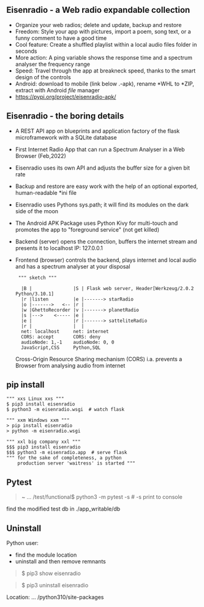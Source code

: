 Eisenradio - a Web radio expandable collection
---
 * Organize your web radios; delete and update, backup and restore
 * Freedom: Style your app with pictures, import a poem, song text, or a funny comment to have a good time
 * Cool feature: Create a shuffled playlist within a local audio files folder in seconds
 * More action: A ping variable shows the response time and a spectrum analyser the frequency range
 * Speed: Travel through the app at breakneck speed, thanks to the smart design of the controls 
 * Android: download to mobile (link below .-apk), rename *WHL to *ZIP, extract with Android _file_ manager
 * https://pypi.org/project/eisenradio-apk/

Eisenradio - the boring details 
---
 * A REST API app on blueprints and application factory of the flask microframework with a SQLite database
 * First Internet Radio App that can run a Spectrum Analyser in a Web Browser (Feb,2022)
 * Eisenradio uses its own API and adjusts the buffer size for a given bit rate
 * Backup and restore are easy work with the help of an optional exported, human-readable *ini file
 * Eisenradio uses Pythons sys.path; it will find its modules on the dark side of the moon
 * The Android APK Package uses Python Kivy for multi-touch and promotes the app to "foreground service" (not get killed)
 * Backend (server) opens the connection, buffers the internet stream and presents it to localhost IP: 127.0.0.1
 * Frontend (browser) controls the backend, plays internet and local audio and has a spectrum analyser at your disposal

 
		""" sketch """

	     |B |               |S | Flask web server, Header[Werkzeug/2.0.2 Python/3.10.1]
	     |r |listen         |e |-------> starRadio
	     |o |------->   <-- |r |
	     |w |GhettoRecorder |v |-------> planetRadio
	     |s |--->    <----- |e |
	     |e |               |r |-------> satteliteRadio
	     |r |               |  |
         net: localhost     net: internet
         CORS: accept       CORS: deny
         audioNode: 1,-1    audioNode: 0, 0
         JavaScript,CSS     Python,SQL

    Cross-Origin Resource Sharing mechanism (CORS) 
    i.a. prevents a Browser from analysing audio from internet
    

pip install
-
	""" xxs Linux xxs """
    $ pip3 install eisenradio
    $ python3 -m eisenradio.wsgi  # watch flask

    """ xxm Windows xxm """
    > pip install eisenradio
    > python -m eisenradio.wsgi

    """ xxl big company xxl """
    $$$ pip3 install eisenradio
    $$$ python3 -m eisenradio.app  # serve flask
    """ for the sake of completeness, a python
        production server 'waitress' is started """

Pytest
---
> ~ ... /test/functional$ python3 -m pytest -s    # -s print to console

find the modified test db in ./app_writable/db

Uninstall
---
Python user:

* find the module location
* uninstall and then remove remnants

>$ pip3 show eisenradio

>$ pip3 uninstall eisenradio

Location: ... /python310/site-packages
